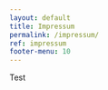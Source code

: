 ```yaml
---
layout: default
title: Impressum
permalink: /impressum/
ref: impressum
footer-menu: 10
---
```


Test